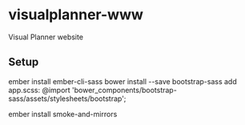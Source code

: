 # visualplanner-www
Visual Planner website

## Setup
ember install ember-cli-sass
bower install --save bootstrap-sass
add app.scss:
@import 'bower_components/bootstrap-sass/assets/stylesheets/bootstrap';

ember install smoke-and-mirrors
